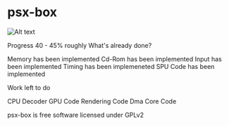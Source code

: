 # psx-box
![Alt text](  http://i.imgur.com/mkp3JJb.jpg "psx-box")

Progress 40 - 45% roughly
 What's already done?
 
 Memory has been implemented
 Cd-Rom has been implemented 
 Input has been implemented
 Timing has been implemeneted
 SPU Code has been implemented


Work left to do

CPU Decoder
GPU Code
Rendering Code
Dma Core Code


psx-box is free software licensed under GPLv2





